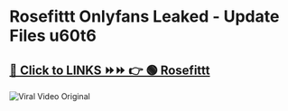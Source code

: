 
 # Rosefittt Onlyfans Leaked - Update Files u60t6

## <h2><a href="https://clipsfans.com/Rosefittt&ref=git">🔗 Click to LINKS ⏩⏩ 👉 🟢 Rosefittt </a></h2>

<a href="https://clipsfans.com/Rosefittt&ref=git" rel="nofollow" data-target="animated-image.originalLink"><img src="https://i.ibb.co.com/xMMVF88/686577567.gif" alt="Viral Video Original" style="max-width: 100%; display: inline-block;" data-target="animated-image.originalImage"></a>

